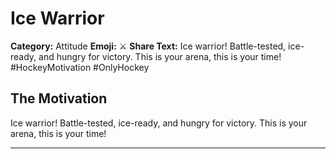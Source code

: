# Ice Warrior

**Category:** Attitude
**Emoji:** ⚔️
**Share Text:** Ice warrior! Battle-tested, ice-ready, and hungry for victory. This is your arena, this is your time! #HockeyMotivation #OnlyHockey

## The Motivation

Ice warrior! Battle-tested, ice-ready, and hungry for victory. This is your arena, this is your time!

---
